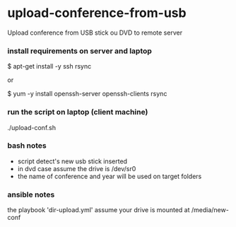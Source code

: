 # upload-conference-from-usb
Upload conference from USB stick ou DVD to remote server

### install requirements on server and laptop
$ apt-get install -y ssh rsync

or

$ yum -y install openssh-server openssh-clients rsync

### run the script on laptop (client machine)
./upload-conf.sh

### bash notes
- script detect's new usb stick inserted
- in dvd case assume the drive is /dev/sr0
- the name of conference and year will be used on target folders

### ansible notes
the playbook 'dir-upload.yml' assume your drive is mounted at /media/new-conf
